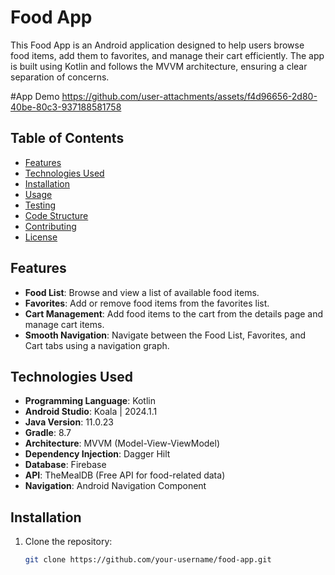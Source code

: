 # Food App

This Food App is an Android application designed to help users browse food items, add them to favorites, and manage their cart efficiently. The app is built using Kotlin and follows the MVVM architecture, ensuring a clear separation of concerns.

#App Demo
https://github.com/user-attachments/assets/f4d96656-2d80-40be-80c3-937188581758


## Table of Contents

- [Features](#features)
- [Technologies Used](#technologies-used)
- [Installation](#installation)
- [Usage](#usage)
- [Testing](#testing)
- [Code Structure](#code-structure)
- [Contributing](#contributing)
- [License](#license)

## Features

- **Food List**: Browse and view a list of available food items.
- **Favorites**: Add or remove food items from the favorites list.
- **Cart Management**: Add food items to the cart from the details page and manage cart items.
- **Smooth Navigation**: Navigate between the Food List, Favorites, and Cart tabs using a navigation graph.

## Technologies Used

- **Programming Language**: Kotlin
- **Android Studio**: Koala | 2024.1.1
- **Java Version**: 11.0.23
- **Gradle**: 8.7
- **Architecture**: MVVM (Model-View-ViewModel)
- **Dependency Injection**: Dagger Hilt
- **Database**: Firebase
- **API**: TheMealDB (Free API for food-related data)
- **Navigation**: Android Navigation Component

## Installation

1. Clone the repository:
   ```bash
   git clone https://github.com/your-username/food-app.git
